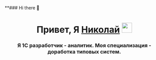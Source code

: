**### Hi there 👋
<h1 align="center">Привет, Я <a href="https://1contabile.wordpress.com/" target="_blank">Николай</a> 
<img src="https://github.com/blackcater/blackcater/raw/main/images/Hi.gif" height="32"/></h1>
<h3 align="center">Я 1С разработчик - аналитик. Моя специализация - доработка типовых систем.</h3>
<!--
**GoncharovNN/GoncharovNN** is a ✨ _special_ ✨ repository because its `README.md` (this file) appears on your GitHub profile.

Here are some ideas to get you started:

🔭 I’m currently working on ERP
 🌱 I’m currently learning procurement, provision
- 👯 I’m looking to collaborate on ...
- 🤔 I’m looking for help with ...
- 💬 Ask me about ...
- 📫 How to reach me: ...
- 😄 Pronouns: ...
- ⚡ Fun fact: ...
-->
